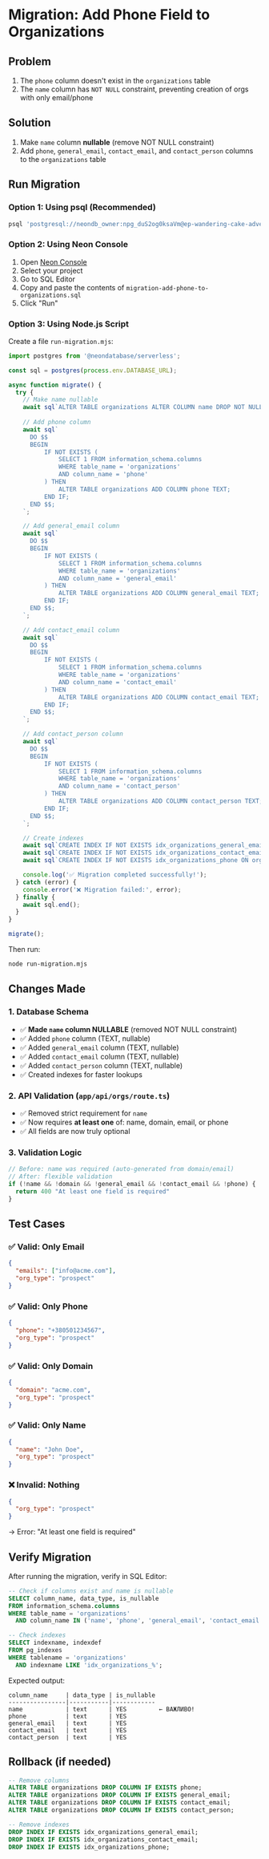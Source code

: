 # Migration: Add Phone Field to Organizations

## Problem
1. The `phone` column doesn't exist in the `organizations` table
2. The `name` column has `NOT NULL` constraint, preventing creation of orgs with only email/phone

## Solution
1. Make `name` column **nullable** (remove NOT NULL constraint)
2. Add `phone`, `general_email`, `contact_email`, and `contact_person` columns to the `organizations` table

## Run Migration

### Option 1: Using psql (Recommended)

```bash
psql 'postgresql://neondb_owner:npg_duS2og0ksaVm@ep-wandering-cake-adves3lm-pooler.c-2.us-east-1.aws.neon.tech/neondb?sslmode=require&channel_binding=require' -f migration-add-phone-to-organizations.sql
```

### Option 2: Using Neon Console

1. Open [Neon Console](https://console.neon.tech/)
2. Select your project
3. Go to SQL Editor
4. Copy and paste the contents of `migration-add-phone-to-organizations.sql`
5. Click "Run"

### Option 3: Using Node.js Script

Create a file `run-migration.mjs`:

```javascript
import postgres from '@neondatabase/serverless';

const sql = postgres(process.env.DATABASE_URL);

async function migrate() {
  try {
    // Make name nullable
    await sql`ALTER TABLE organizations ALTER COLUMN name DROP NOT NULL`;
    
    // Add phone column
    await sql`
      DO $$ 
      BEGIN
          IF NOT EXISTS (
              SELECT 1 FROM information_schema.columns 
              WHERE table_name = 'organizations' 
              AND column_name = 'phone'
          ) THEN
              ALTER TABLE organizations ADD COLUMN phone TEXT;
          END IF;
      END $$;
    `;

    // Add general_email column
    await sql`
      DO $$ 
      BEGIN
          IF NOT EXISTS (
              SELECT 1 FROM information_schema.columns 
              WHERE table_name = 'organizations' 
              AND column_name = 'general_email'
          ) THEN
              ALTER TABLE organizations ADD COLUMN general_email TEXT;
          END IF;
      END $$;
    `;

    // Add contact_email column
    await sql`
      DO $$ 
      BEGIN
          IF NOT EXISTS (
              SELECT 1 FROM information_schema.columns 
              WHERE table_name = 'organizations' 
              AND column_name = 'contact_email'
          ) THEN
              ALTER TABLE organizations ADD COLUMN contact_email TEXT;
          END IF;
      END $$;
    `;

    // Add contact_person column
    await sql`
      DO $$ 
      BEGIN
          IF NOT EXISTS (
              SELECT 1 FROM information_schema.columns 
              WHERE table_name = 'organizations' 
              AND column_name = 'contact_person'
          ) THEN
              ALTER TABLE organizations ADD COLUMN contact_person TEXT;
          END IF;
      END $$;
    `;

    // Create indexes
    await sql`CREATE INDEX IF NOT EXISTS idx_organizations_general_email ON organizations(general_email)`;
    await sql`CREATE INDEX IF NOT EXISTS idx_organizations_contact_email ON organizations(contact_email)`;
    await sql`CREATE INDEX IF NOT EXISTS idx_organizations_phone ON organizations(phone)`;

    console.log('✅ Migration completed successfully!');
  } catch (error) {
    console.error('❌ Migration failed:', error);
  } finally {
    await sql.end();
  }
}

migrate();
```

Then run:
```bash
node run-migration.mjs
```

## Changes Made

### 1. Database Schema
- ✅ **Made `name` column NULLABLE** (removed NOT NULL constraint)
- ✅ Added `phone` column (TEXT, nullable)
- ✅ Added `general_email` column (TEXT, nullable)
- ✅ Added `contact_email` column (TEXT, nullable)
- ✅ Added `contact_person` column (TEXT, nullable)
- ✅ Created indexes for faster lookups

### 2. API Validation (`app/api/orgs/route.ts`)
- ✅ Removed strict requirement for `name`
- ✅ Now requires **at least one** of: name, domain, email, or phone
- ✅ All fields are now truly optional

### 3. Validation Logic
```typescript
// Before: name was required (auto-generated from domain/email)
// After: flexible validation
if (!name && !domain && !general_email && !contact_email && !phone) {
  return 400 "At least one field is required"
}
```

## Test Cases

### ✅ Valid: Only Email
```json
{
  "emails": ["info@acme.com"],
  "org_type": "prospect"
}
```

### ✅ Valid: Only Phone
```json
{
  "phone": "+380501234567",
  "org_type": "prospect"
}
```

### ✅ Valid: Only Domain
```json
{
  "domain": "acme.com",
  "org_type": "prospect"
}
```

### ✅ Valid: Only Name
```json
{
  "name": "John Doe",
  "org_type": "prospect"
}
```

### ❌ Invalid: Nothing
```json
{
  "org_type": "prospect"
}
```
→ Error: "At least one field is required"

## Verify Migration

After running the migration, verify in SQL Editor:

```sql
-- Check if columns exist and name is nullable
SELECT column_name, data_type, is_nullable
FROM information_schema.columns
WHERE table_name = 'organizations'
  AND column_name IN ('name', 'phone', 'general_email', 'contact_email', 'contact_person');

-- Check indexes
SELECT indexname, indexdef
FROM pg_indexes
WHERE tablename = 'organizations'
  AND indexname LIKE 'idx_organizations_%';
```

Expected output:
```
column_name     | data_type | is_nullable
----------------|-----------|------------
name            | text      | YES         ← ВАЖЛИВО!
phone           | text      | YES
general_email   | text      | YES
contact_email   | text      | YES
contact_person  | text      | YES
```

## Rollback (if needed)

```sql
-- Remove columns
ALTER TABLE organizations DROP COLUMN IF EXISTS phone;
ALTER TABLE organizations DROP COLUMN IF EXISTS general_email;
ALTER TABLE organizations DROP COLUMN IF EXISTS contact_email;
ALTER TABLE organizations DROP COLUMN IF EXISTS contact_person;

-- Remove indexes
DROP INDEX IF EXISTS idx_organizations_general_email;
DROP INDEX IF EXISTS idx_organizations_contact_email;
DROP INDEX IF EXISTS idx_organizations_phone;
```

